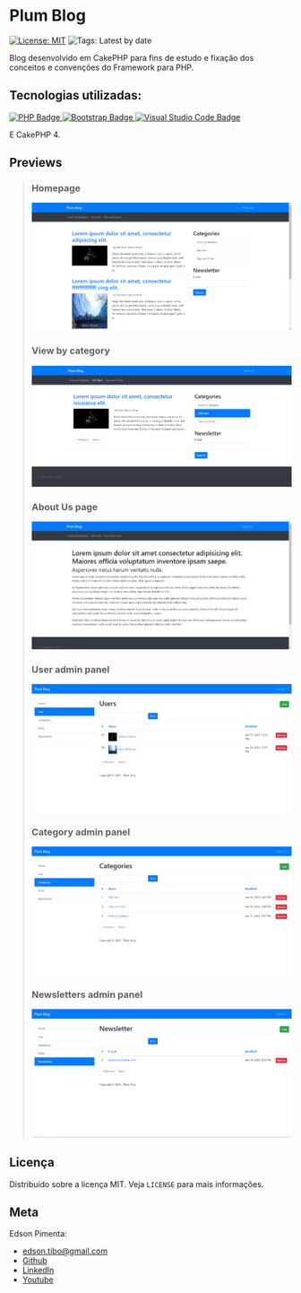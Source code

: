 # Plum Blog

[![License: MIT](https://img.shields.io/badge/License-MIT-yellow.svg)](https://opensource.org/licenses/MIT)
![Tags: Latest by date](https://img.shields.io/github/v/tag/eddyyxxyy/cakephp-blog)


Blog desenvolvido em CakePHP para fins de estudo e fixação dos conceitos e convenções do Framework para PHP.

## Tecnologias utilizadas:

<p>
    <a href="https://img.shields.io/">
        <img src='https://img.shields.io/badge/PHP-777BB4?style=for-the-badge&logo=php&logoColor=white' alt='PHP Badge'>
        <img src='https://img.shields.io/badge/Bootstrap-563D7C?style=for-the-badge&logo=bootstrap&logoColor=white' alt='Bootstrap Badge'>
        <img src='https://img.shields.io/badge/Visual_Studio_Code-0078D4?style=for-the-badge&logo=visual%20studio%20code&logoColor=white' alt='Visual Studio Code Badge'>
    </a>
</p>

E CakePHP 4.

## Previews

> ### Homepage
> ![Home Page](./preview/home_page.png)
> ### View by category
> ![Home Page](./preview/category_view.png)
> ### About Us page
> ![Home Page](./preview/about_us.png)
> ### User admin panel
> ![Home Page](./preview/users_admin.png)
> ### Category admin panel
> ![Home Page](./preview/categories_admin.png)
> ### Newsletters admin panel
> ![Home Page](./preview/newsletter_admin.png)

## Licença

Distribuído sobre a licença MIT. Veja `LICENSE` para mais informações.

## Meta

Edson Pimenta:
- edson.tibo@gmail.com
- [Github](https://github.com/eddyyxxyy)
- [LinkedIn](https://www.linkedin.com/in/eeddyyxxyy/)
- [Youtube](https://www.youtube.com/channel/UCIISJihJOYOBj-4oZhW3pSw)
